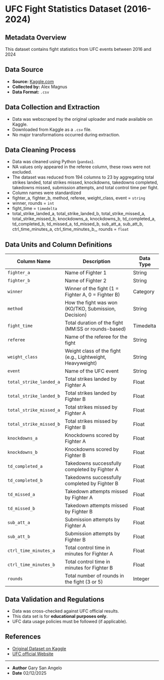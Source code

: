 # UFC Fight Statistics Dataset (2016-2024)

## Metadata Overview
This dataset contains fight statistics from UFC events between 2016 and 2024

## Data Source
- **Source:** [Kaggle.com](https://www.kaggle.com/datasets/alexmagnus24/ufc-fight-statistics-july-2016-nov-2024?select=UFC+Fight+Statistics+%28July+2016+-+Nov+2024%29.csv)
- **Collected by:** Alex Magnus
- **Data Format:** `.csv`

## Data Collection and Extraction
- Data was webscraped by the original uploader and made available on Kaggle.
- Downloaded from Kaggle as a `.csv` file.
- No major transformations occurred during extraction.

## Data Cleaning Process
- Data was cleaned using Python (`pandas`).
- NA values only appeared in the referee column, these rows were not excluded.
- The dataset was reduced from 194 columns to 23 by aggregating total strikes landed, total strikes missed, knockdowns, takedowns completed, takedowns missed, submission attempts, and total control time per fight.
- Column names were standardized
- fighter_a, fighter_b, method, referee, weight_class, event = `string`
- winner, rounds = `int`
- fight_time = `timedelta`
- total_strike_landed_a, total_strike_landed_b, total_strike_missed_a, total_strike_missed_b, knockdowns_a, knockdowns_b, td_completed_a, td_completed_b, td_missed_a, td_missed_b, sub_att_a, sub_att_b, ctrl_time_minutes_a, ctrl_time_minutes_b_, rounds = `float`

## Data Units and Column Definitions
| Column Name                 | Description                                              | Data Type  |
|-----------------------------|----------------------------------------------------------|------------|
| `fighter_a`                 | Name of Fighter 1                                       | String     |
| `fighter_b`                 | Name of Fighter 2                                       | String     |
| `winner`                    | Winner of the fight (1 = Fighter A, 0 = Fighter B)      | Category   |
| `method`                    | How the fight was won (KO/TKO, Submission, Decision)    | String     |
| `fight_time`                | Total duration of the fight (MM:SS or rounds-based)     | Timedelta  |
| `referee`                   | Name of the referee for the fight                       | String     |
| `weight_class`              | Weight class of the fight (e.g., Lightweight, Heavyweight) | String  |
| `event`                     | Name of the UFC event                                   | String     |
| `total_strike_landed_a`     | Total strikes landed by Fighter A                      | Float      |
| `total_strike_landed_b`     | Total strikes landed by Fighter B                      | Float      |
| `total_strike_missed_a`     | Total strikes missed by Fighter A                      | Float      |
| `total_strike_missed_b`     | Total strikes missed by Fighter B                      | Float      |
| `knockdowns_a`              | Knockdowns scored by Fighter A                         | Float      |
| `knockdowns_b`              | Knockdowns scored by Fighter B                         | Float      |
| `td_completed_a`            | Takedowns successfully completed by Fighter A          | Float      |
| `td_completed_b`            | Takedowns successfully completed by Fighter B          | Float      |
| `td_missed_a`               | Takedown attempts missed by Fighter A                  | Float      |
| `td_missed_b`               | Takedown attempts missed by Fighter B                  | Float      |
| `sub_att_a`                 | Submission attempts by Fighter A                       | Float      |
| `sub_att_b`                 | Submission attempts by Fighter B                       | Float      |
| `ctrl_time_minutes_a`       | Total control time in minutes for Fighter A            | Float      |
| `ctrl_time_minutes_b`       | Total control time in minutes for Fighter B            | Float      |
| `rounds`                    | Total number of rounds in the fight (3 or 5)           | Integer    |

## Data Validation and Regulations
- Data was cross-checked against UFC official results.
- This data set is for **educational purposes only**.
- UFC data usage policies must be followed (if applicable).

## References 
- [Original Dataset on Kaggle](https://www.kaggle.com/datasets/alexmagnus24/ufc-fight-statistics-july-2016-nov-2024)
- [UFC official Website](https://www.ufc.com/events)
---
- **Author** Gary San Angelo
- **Date** 02/12/2025
